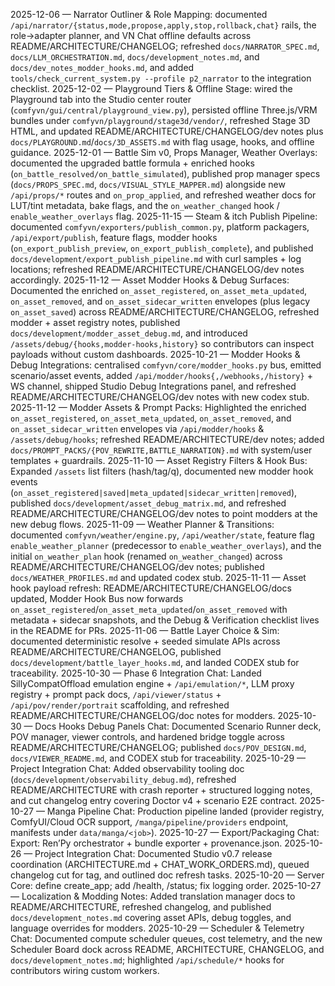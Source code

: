 2025-12-06 — Narrator Outliner & Role Mapping: documented `/api/narrator/{status,mode,propose,apply,stop,rollback,chat}` rails, the role→adapter planner, and VN Chat offline defaults across README/ARCHITECTURE/CHANGELOG; refreshed `docs/NARRATOR_SPEC.md`, `docs/LLM_ORCHESTRATION.md`, `docs/development_notes.md`, and `docs/dev_notes_modder_hooks.md`, and added `tools/check_current_system.py --profile p2_narrator` to the integration checklist.
2025-12-02 — Playground Tiers & Offline Stage: wired the Playground tab into the Studio center router (`comfyvn/gui/central/playground_view.py`), persisted offline Three.js/VRM bundles under `comfyvn/playground/stage3d/vendor/`, refreshed Stage 3D HTML, and updated README/ARCHITECTURE/CHANGELOG/dev notes plus `docs/PLAYGROUND.md`/`docs/3D_ASSETS.md` with flag usage, hooks, and offline guidance.
2025-12-01 — Battle Sim v0, Props Manager, Weather Overlays: documented the upgraded battle formula + enriched hooks (`on_battle_resolved/on_battle_simulated`), published prop manager specs (`docs/PROPS_SPEC.md`, `docs/VISUAL_STYLE_MAPPER.md`) alongside new `/api/props/*` routes and `on_prop_applied`, and refreshed weather docs for LUT/tint metadata, bake flags, and the `on_weather_changed` hook / `enable_weather_overlays` flag.
2025-11-15 — Steam & itch Publish Pipeline: documented `comfyvn/exporters/publish_common.py`, platform packagers, `/api/export/publish`, feature flags, modder hooks (`on_export_publish_preview`, `on_export_publish_complete`), and published `docs/development/export_publish_pipeline.md` with curl samples + log locations; refreshed README/ARCHITECTURE/CHANGELOG/dev notes accordingly.
2025-11-12 — Asset Modder Hooks & Debug Surfaces: Documented the enriched `on_asset_registered`, `on_asset_meta_updated`, `on_asset_removed`, and `on_asset_sidecar_written` envelopes (plus legacy `on_asset_saved`) across README/ARCHITECTURE/CHANGELOG, refreshed modder + asset registry notes, published `docs/development/modder_asset_debug.md`, and introduced `/assets/debug/{hooks,modder-hooks,history}` so contributors can inspect payloads without custom dashboards.
2025-10-21 — Modder Hooks & Debug Integrations: centralised `comfyvn/core/modder_hooks.py` bus, emitted scenario/asset events, added `/api/modder/hooks{,/webhooks,/history}` + WS channel, shipped Studio Debug Integrations panel, and refreshed README/ARCHITECTURE/CHANGELOG/dev notes with new codex stub.
2025-11-12 — Modder Assets & Prompt Packs: Highlighted the enriched `on_asset_registered`, `on_asset_meta_updated`, `on_asset_removed`, and `on_asset_sidecar_written` envelopes via `/api/modder/hooks` & `/assets/debug/hooks`; refreshed README/ARCHITECTURE/dev notes; added `docs/PROMPT_PACKS/{POV_REWRITE,BATTLE_NARRATION}.md` with system/user templates + guardrails.
2025-11-10 — Asset Registry Filters & Hook Bus: Expanded `/assets` list filters (hash/tag/q), documented new modder hook events (`on_asset_registered|saved|meta_updated|sidecar_written|removed`), published `docs/development/asset_debug_matrix.md`, and refreshed README/ARCHITECTURE/CHANGELOG/dev notes to point modders at the new debug flows.
2025-11-09 — Weather Planner & Transitions: documented `comfyvn/weather/engine.py`, `/api/weather/state`, feature flag `enable_weather_planner` (predecessor to `enable_weather_overlays`), and the initial `on_weather_plan` hook (renamed `on_weather_changed`) across README/ARCHITECTURE/CHANGELOG/dev notes; published `docs/WEATHER_PROFILES.md` and updated codex stub.
2025-11-11 — Asset hook payload refresh: README/ARCHITECTURE/CHANGELOG/docs updated, Modder Hook Bus now forwards `on_asset_registered`/`on_asset_meta_updated`/`on_asset_removed` with metadata + sidecar snapshots, and the Debug & Verification checklist lives in the README for PRs.
2025-11-06 — Battle Layer Choice & Sim: documented deterministic resolve + seeded simulate APIs across README/ARCHITECTURE/CHANGELOG, published `docs/development/battle_layer_hooks.md`, and landed CODEX stub for traceability.
2025-10-30 — Phase 6 Integration Chat: Landed SillyCompatOffload emulation engine + `/api/emulation/*`, LLM proxy registry + prompt pack docs, `/api/viewer/status` + `/api/pov/render/portrait` scaffolding, and refreshed README/ARCHITECTURE/CHANGELOG/doc notes for modders.
2025-10-30 — Docs Hooks Debug Panels Chat: Documented Scenario Runner deck, POV manager, viewer controls, and hardened bridge toggle across README/ARCHITECTURE/CHANGELOG; published `docs/POV_DESIGN.md`, `docs/VIEWER_README.md`, and CODEX stub for traceability.
2025-10-29 — Project Integration Chat: Added observability tooling doc (`docs/development/observability_debug.md`), refreshed README/ARCHITECTURE with crash reporter + structured logging notes, and cut changelog entry covering Doctor v4 + scenario E2E contract.
2025-10-27 — Manga Pipeline Chat: Production pipeline landed (provider registry, ComfyUI/Cloud OCR support, `/manga/pipeline/providers` endpoint, manifests under `data/manga/<job>`).
2025-10-27 — Export/Packaging Chat: Export: Ren’Py orchestrator + bundle exporter + provenance.json.
2025-10-26 — Project Integration Chat: Documented Studio v0.7 release coordination (ARCHITECTURE.md + CHAT_WORK_ORDERS.md), queued changelog cut for tag, and outlined doc refresh tasks.
2025-10-20 — Server Core: define create_app; add /health, /status; fix logging order.
2025-10-27 — Localization & Modding Notes: Added translation manager docs to README/ARCHITECTURE, refreshed changelog, and published `docs/development_notes.md` covering asset APIs, debug toggles, and language overrides for modders.
2025-10-29 — Scheduler & Telemetry Chat: Documented compute scheduler queues, cost telemetry, and the new Scheduler Board dock across README, ARCHITECTURE, CHANGELOG, and `docs/development_notes.md`; highlighted `/api/schedule/*` hooks for contributors wiring custom workers.
